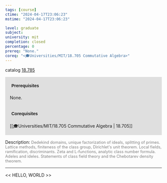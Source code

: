 ```yaml
---
tags: [course]
ctime: "2024-04-17T23:06:23"
mstime: "2024-04-17T23:06:23"

level: graduate
subject: 
university: mit
completion: closed
percentage: 0
prereq: "None."
coreq: "<🎓Universities/MIT/18.705 Commutative Algebra>"
---
```


catalog [18.785](http://student.mit.edu/catalog/m18b.html#18.785)

<span style="display: block; padding: 15px; background-color: rgb(100, 100, 100, 0.2);"><font id="m_prereq1793_0" style="display: block; font-family: Arial, sans-serif; font-weight: bold; padding: 5px">Prerequisites</font><br><span id="prereq1793_0">None.</span></span>
<span style="display: block; padding: 15px; background-color: rgb(100, 100, 100, 0.2);"><font id="m_coreq1793_0" style="display: block; font-family: Arial, sans-serif; font-weight: bold; padding: 5px">Corequisites</font><br><span id="coreq1793_0">[[🎓Universities/MIT/18.705 Commutative Algebra | 18.705]]</span></span>

<font style="">Description:</font>
<font style="color: grey; font-size: 0.8rem;">Dedekind domains, unique factorization of ideals, splitting of primes. Lattice methods, finiteness of the class group, Dirichlet's unit theorem. Local fields, ramification, discriminants. Zeta and L-functions, analytic class number formula. Adeles and ideles. Statements of class field theory and the Chebotarev density theorem.</font>



---

<< HELLO, WORLD >>
